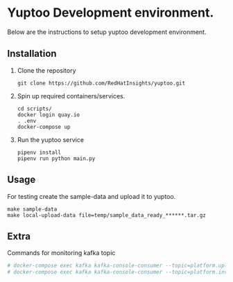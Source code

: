 # Yuptoo Development environment.

Below are the instructions to setup yuptoo development environment.

## Installation

1. Clone the repository
   ```
   git clone https://github.com/RedHatInsights/yuptoo.git
   ```
2. Spin up required containers/services.
   ```
   cd scripts/
   docker login quay.io
   . .env 
   docker-compose up
   ```
3. Run the yuptoo service
   ```
   pipenv install
   pipenv run python main.py
   ```

## Usage

For testing create the sample-data and upload it to yuptoo. 

```
make sample-data
make local-upload-data file=temp/sample_data_ready_******.tar.gz
```

## Extra

Commands for monitoring kafka topic

```bash
# docker-compose exec kafka kafka-console-consumer --topic=platform.upload.qpc --bootstrap-server=localhost:29092
# docker-compose exec kafka kafka-console-consumer --topic=platform.inventory.host-ingress --bootstrap-server=localhost:29092
```